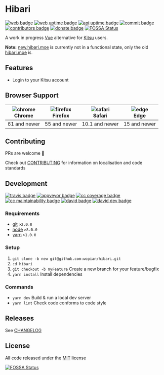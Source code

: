 # Hibari

[![web badge]][web]
[![web uptime badge]][web]
[![api uptime badge]][api]
[![commit badge]][commit]
[![contributors badge]][contributors]
[![donate badge]][donate]
[![FOSSA Status](https://app.fossa.io/api/projects/git%2Bgithub.com%2Fwopian%2Fhibari.svg?type=shield)](https://app.fossa.io/projects/git%2Bgithub.com%2Fwopian%2Fhibari?ref=badge_shield)

A work in progress [Vue] alternative for [Kitsu] users.

**Note:** [new.hibari.moe][web] is currently not in a functional state, only the old [hibari.moe][web-old] is.

## Features

- Login to your Kitsu account

## Browser Support

| ![chrome]</br>Chrome | ![firefox]</br>Firefox | ![safari]</br>Safari | ![edge]</br>Edge
| -------------------- | ---------------------- | -------------------- | ----------------
| 61 and newer         | 55 and newer           |  10.1 and newer      | 15 and newer

[chrome]:https://raw.githubusercontent.com/godban/browsers-support-badges/master/src/images/chrome.png
[firefox]:https://raw.githubusercontent.com/godban/browsers-support-badges/master/src/images/firefox.png
[safari]:https://raw.githubusercontent.com/godban/browsers-support-badges/master/src/images/safari.png
[edge]:https://raw.githubusercontent.com/godban/browsers-support-badges/master/src/images/edge.png

## Contributing

PRs are welcome :tada:

Check out [CONTRIBUTING] for information on localisation and code standards

## Development

[![travis badge]][travis]
[![appveyor badge]][appveyor]
[![cc coverage badge]][cc coverage]
[![cc maintainability badge]][cc maintainability]
[![david badge]][david]
[![david dev badge]][david dev]

### Requirements

- [git] `>2.0.0`
- [node] `>8.0.0`
- [yarn] `>1.0.0`

### Setup

1. `git clone -b new git@github.com:wopian/hibari.git`
2. `cd hibari`
3. `git checkout -b myFeature` Create a new branch for your feature/bugfix
4. `yarn install` Install dependencies

### Commands

- `yarn dev` Build & run a local dev server
- `yarn lint` Check code conforms to code style

## Releases

See [CHANGELOG]

## License

All code released under the [MIT] license

[Vue]:https://vuejs.org
[Kitsu]:https://kitsu.io
[git]:https://git-scm.com
[node]:https://nodejs.org
[yarn]:https://yarnpkg.com

[CONTRIBUTING]:CONTRIBUTING.md
[CHANGELOG]:CHANGELOG.md
[MIT]:LICENSE.md

[web-old]:https://hibari.moe
[web]:https://new.hibari.moe
[web badge]:https://img.shields.io/website-up-down-green-red/https/new.hibari.moe.svg?style=flat-square
[web uptime badge]:https://img.shields.io/uptimerobot/ratio/7/m779133970-964c0fa9a021aea415919bee.svg?style=flat-square

[api]:https://kitsu.docs.apiary.io
[api uptime badge]:https://img.shields.io/uptimerobot/ratio/7/m779715870-4bca0187af2c0d280737166a.svg?style=flat-square&label=api%20uptime

[commit]:https://github.com/wopian/hibari/commits/new
[commit badge]:https://img.shields.io/github/last-commit/wopian/hibari/new.svg?style=flat-square

[david]:https://david-dm.org/wopian/hibari
[david badge]:https://img.shields.io/david/wopian/hibari.svg?style=flat-square
[david dev]:https://david-dm.org/wopian/hibari?type=dev
[david dev badge]:https://img.shields.io/david/dev/wopian/hibari.svg?style=flat-square

[travis]:https://travis-ci.org/wopian/hibari
[travis badge]:https://img.shields.io/travis/wopian/hibari/new.svg?style=flat-square&label=linux%20%26%20macOS

[appveyor]:https://ci.appveyor.com/project/wopian/hibari
[appveyor badge]:https://img.shields.io/appveyor/ci/wopian/hibari/new.svg?style=flat-square&label=windows

[cc coverage]:https://codeclimate.com/github/wopian/hibari/coverage
[cc coverage badge]:https://img.shields.io/codeclimate/coverage/github/wopian/hibari.svg?style=flat-square
[cc maintainability]:https://codeclimate.com/github/wopian/hibari
[cc maintainability badge]:https://img.shields.io/codeclimate/maintainability/wopian/hibari.svg?style=flat-square

[contributors]:https://github.com/wopian/hibari/graphs/contributors
[contributors badge]:https://img.shields.io/github/contributors/wopian/hibari.svg?style=flat-square

[donate]:https://www.patreon.com/wopian
[donate badge]:https://img.shields.io/badge/patreon-donate-ff69b4.svg?style=flat-square


[![FOSSA Status](https://app.fossa.io/api/projects/git%2Bgithub.com%2Fwopian%2Fhibari.svg?type=large)](https://app.fossa.io/projects/git%2Bgithub.com%2Fwopian%2Fhibari?ref=badge_large)